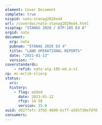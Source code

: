 ```yaml
---
element: Cover Document
complete: true
nispid: nato-stanag2020ed4
url: /coverdoc/nato-stanag2020ed4.html
nisptag: "STANAG 2020 / ATP-105 Ed A"
orgid: nato
document:
  org: nato
  pubnum: "STANAG 2020 Ed 4"
  title: "LAND OPERATIONAL REPORTS"
  date: "2021-01-13"
  version: ""
coverstandards:
    - refid: nato-atp-105-ed.a-v1
rp: mc-mclsb-slierp
status:
  uri: 
  history: 
    - flag: added
      date: 2023-01-12
      rfcp: 14-58
      version: 15.0
uuid: d827fefc-3fb5-4600-bcff-a595f30e7d70
consumers:
---
```

